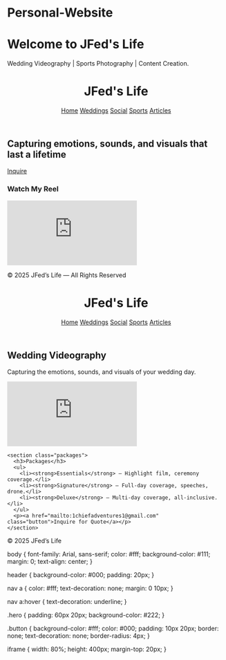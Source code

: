 # Personal-Website
<!DOCTYPE html>
<html>
<head>
  <title>JFed's Life</title>
  <meta charset="UTF-8">
  <meta name="viewport" content="width=device-width, initial-scale=1.0">
</head>
<body>
  <h1>Welcome to JFed's Life</h1>
  <p>Wedding Videography | Sports Photography | Content Creation.</p>
</body>
</html>
<!DOCTYPE html>
<html lang="en">
<head>
  <meta charset="UTF-8">
  <meta name="viewport" content="width=device-width, initial-scale=1.0">
  <title>JFed's Life | Videography & Photography</title>
  <link rel="stylesheet" href="css/style.css">
</head>
<body>
  <header>
    <h1>JFed's Life</h1>
    <nav>
      <a href="index.html">Home</a>
      <a href="weddings.html">Weddings</a>
      <a href="social.html">Social</a>
      <a href="sports.html">Sports</a>
      <a href="articles.html">Articles</a>
    </nav>
  </header>

  <section class="hero">
    <h2>Capturing emotions, sounds, and visuals that last a lifetime</h2>
    <a href="mailto:1chiefadventures1@gmail.com" class="button">Inquire</a>
  </section>

  <section class="reel">
    <h3>Watch My Reel</h3>
    <iframe src="https://player.vimeo.com/video/YOUR_VIMEO_ID" frameborder="0" allowfullscreen></iframe>
  </section>

  <footer>
    <p>© 2025 JFed’s Life — All Rights Reserved</p>
  </footer>
</body>
</html>
<!DOCTYPE html>
<html lang="en">
<head>
  <meta charset="UTF-8">
  <meta name="viewport" content="width=device-width, initial-scale=1.0">
  <title>Weddings | JFed's Life</title>
  <link rel="stylesheet" href="css/style.css">
</head>
<body>
  <header>
    <h1>JFed's Life</h1>
    <nav>
      <a href="index.html">Home</a>
      <a href="weddings.html">Weddings</a>
      <a href="social.html">Social</a>
      <a href="sports.html">Sports</a>
      <a href="articles.html">Articles</a>
    </nav>
  </header>

  <main>
    <h2>Wedding Videography</h2>
    <p>Capturing the emotions, sounds, and visuals of your wedding day.</p>
    <iframe src="https://player.vimeo.com/video/YOUR_WEDDING_REEL_ID" frameborder="0" allowfullscreen></iframe>

    <section class="packages">
      <h3>Packages</h3>
      <ul>
        <li><strong>Essentials</strong> — Highlight film, ceremony coverage.</li>
        <li><strong>Signature</strong> — Full-day coverage, speeches, drone.</li>
        <li><strong>Deluxe</strong> — Multi-day coverage, all-inclusive.</li>
      </ul>
      <p><a href="mailto:1chiefadventures1@gmail.com" class="button">Inquire for Quote</a></p>
    </section>
  </main>

  <footer>
    <p>© 2025 JFed’s Life</p>
  </footer>
</body>
</html>
body {
  font-family: Arial, sans-serif;
  color: #fff;
  background-color: #111;
  margin: 0;
  text-align: center;
}

header {
  background-color: #000;
  padding: 20px;
}

nav a {
  color: #fff;
  text-decoration: none;
  margin: 0 10px;
}

nav a:hover {
  text-decoration: underline;
}

.hero {
  padding: 60px 20px;
  background-color: #222;
}

.button {
  background-color: #fff;
  color: #000;
  padding: 10px 20px;
  border: none;
  text-decoration: none;
  border-radius: 4px;
}

iframe {
  width: 80%;
  height: 400px;
  margin-top: 20px;
}
